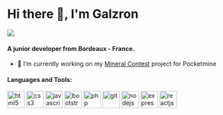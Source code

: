 # Hi there 👋, I'm Galzron
<a href="https://dev.to/galzron"><img src="https://img.shields.io/badge/DEV.TO-%230A0A0A.svg?&style=for-the-badge&logo=dev.to&logoColor=white" /></a>

#### A junior developer from Bordeaux - France.

- 🔭 I’m currently working on  my [Mineral Contest]() project for Pocketmine

#### Languages and Tools:
<p align="left">  <img src="https://devicons.github.io/devicon/devicon.git/icons/html5/html5-original-wordmark.svg" alt="html5" width="40" height="40"/>  <img src="https://devicons.github.io/devicon/devicon.git/icons/css3/css3-original-wordmark.svg" alt="css3" width="40" height="40"/>  <img src="https://devicons.github.io/devicon/devicon.git/icons/javascript/javascript-original.svg" alt="javascript" width="40" height="40"/>  <img src="https://devicons.github.io/devicon/devicon.git/icons/bootstrap/bootstrap-plain.svg" alt="bootstrap" width="40" height="40"/>  <img src="https://devicons.github.io/devicon/devicon.git/icons/php/php-original.svg" alt="php" width="40" height="40"/>  <img src="https://www.vectorlogo.zone/logos/git-scm/git-scm-icon.svg" alt="git" width="40" height="40"/>  <img src="https://devicons.github.io/devicon/devicon.git/icons/nodejs/nodejs-original-wordmark.svg" alt="nodejs" width="40" height="40"/>  <img src="https://devicons.github.io/devicon/devicon.git/icons/express/express-original.svg" alt="express" width="40" height="40"/>  <img src="https://devicons.github.io/devicon/devicon.git/icons/react/react-original.svg" alt="reactjs" width="40" height="40"/>
